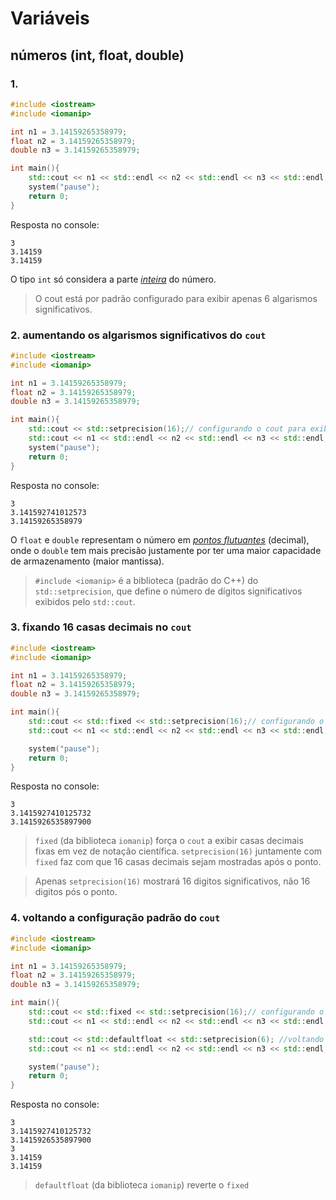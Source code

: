 # Variáveis
## números (int, float, double)
### 1.

```cpp
#include <iostream>
#include <iomanip>

int n1 = 3.14159265358979;
float n2 = 3.14159265358979;
double n3 = 3.14159265358979;

int main(){
    std::cout << n1 << std::endl << n2 << std::endl << n3 << std::endl;
    system("pause");
    return 0;
}
```
Resposta no console:
```
3
3.14159
3.14159
```
O tipo `int` só considera a parte <ins>*inteira*</ins> do número.

> O cout está por padrão configurado para exibir apenas 6 algarismos significativos.

### 2. aumentando os algarismos significativos do `cout`

```cpp
#include <iostream>
#include <iomanip>

int n1 = 3.14159265358979;
float n2 = 3.14159265358979;
double n3 = 3.14159265358979;

int main(){
    std::cout << std::setprecision(16);// configurando o cout para exibir 16 algarismos significativos
    std::cout << n1 << std::endl << n2 << std::endl << n3 << std::endl;
    system("pause");
    return 0;
}
```
Resposta no console:
```
3
3.141592741012573
3.14159265358979
```
O `float` e `double` representam o número em <ins>*pontos flutuantes*</ins> (decimal), onde o `double` tem mais precisão justamente por ter uma maior capacidade de armazenamento (maior mantissa).
>`#include <iomanip>` é a biblioteca (padrão do C++) do `std::setprecision`, que define o número de dígitos significativos exibidos pelo `std::cout`.

### 3. fixando 16 casas decimais no `cout`
```cpp
#include <iostream>
#include <iomanip>

int n1 = 3.14159265358979;
float n2 = 3.14159265358979;
double n3 = 3.14159265358979;

int main(){
    std::cout << std::fixed << std::setprecision(16);// configurando o cout para exibir 16 casas decimais
    std::cout << n1 << std::endl << n2 << std::endl << n3 << std::endl;

    system("pause");
    return 0;
}
```
Resposta no console:
```
3
3.1415927410125732
3.1415926535897900
```
> `fixed` (da biblioteca `iomanip`) força o `cout` a exibir casas decimais fixas em vez de notação científica.
`setprecision(16)` juntamente com `fixed` faz com que 16 casas decimais sejam mostradas após o ponto.

> Apenas `setprecision(16)` mostrará 16 digitos significativos, não 16 digitos pós o ponto.

### 4. voltando a configuração padrão do `cout`
```cpp
#include <iostream>
#include <iomanip>

int n1 = 3.14159265358979;
float n2 = 3.14159265358979;
double n3 = 3.14159265358979;

int main(){
    std::cout << std::fixed << std::setprecision(16);// configurando o cout para exibir 16 casas decimais
    std::cout << n1 << std::endl << n2 << std::endl << n3 << std::endl;

    std::cout << std::defaultfloat << std::setprecision(6); //voltando a configuração padrão do cout
    std::cout << n1 << std::endl << n2 << std::endl << n3 << std::endl;

    system("pause");
    return 0;
}
```
Resposta no console:
```
3
3.1415927410125732
3.1415926535897900
3
3.14159
3.14159
```
>`defaultfloat` (da biblioteca `iomanip`) reverte o `fixed`
